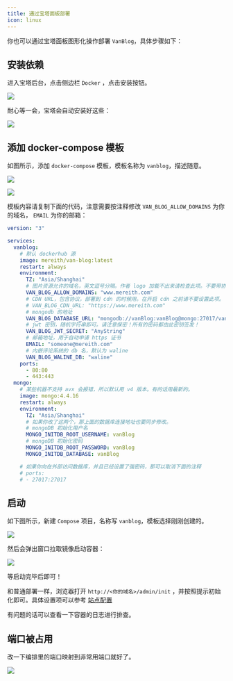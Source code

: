 ```yaml
---
title: 通过宝塔面板部署
icon: linux
---
```


你也可以通过宝塔面板图形化操作部署 `VanBlog`，具体步骤如下：

## 安装依赖

进入宝塔后台，点击侧边栏 `Docker` ，点击安装按钮。

![](https://www.mereith.com/static/img/ea11d7d7f754edf2303c710071ce540b.clipboard-2022-09-02.png)

耐心等一会，宝塔会自动安装好这些：

![](https://www.mereith.com/static/img/e5b15c94a2a0d38c1f9b9b4ca1dcc8dd.clipboard-2022-09-02.png)

## 添加 docker-compose 模板

如图所示，添加 `docker-compose` 模板，模板名称为 `vanblog`，描述随意。

![](https://www.mereith.com/static/img/d4a56888230de79cc31bbeb603578e02.clipboard-2022-09-03.png)

![](https://www.mereith.com/static/img/9a207817805fb0f0a4b65a85edb699b4.clipboard-2022-09-02.png)

模板内容请复制下面的代码，注意需要按注释修改 `VAN_BLOG_ALLOW_DOMAINS` 为你的域名， `EMAIL` 为你的邮箱：

```yaml
version: "3"

services:
  vanblog:
    # 默认 dockerhub 源
    image: mereith/van-blog:latest
    restart: always
    environment:
      TZ: "Asia/Shanghai"
      # 图片资源允许的域名，英文逗号分隔。作者 logo 加载不出来请检查此项。不要带协议！
      VAN_BLOG_ALLOW_DOMAINS: "www.mereith.com"
      # CDN URL，包含协议，部署到 cdn 的时候用。在开启 cdn 之前请不要设置此项。
      # VAN_BLOG_CDN_URL: "https://www.mereith.com"
      # mongodb 的地址
      VAN_BLOG_DATABASE_URL: "mongodb://vanBlog:vanBlog@mongo:27017/vanBlog?authSource=admin"
      # jwt 密钥，随机字符串即可。请注意保密！所有的密码都由此密钥签发！
      VAN_BLOG_JWT_SECRET: "AnyString"
      # 邮箱地址，用于自动申请 https 证书
      EMAIL: "someone@mereith.com"
      # 内嵌评论系统的 db 名，默认为 waline
      VAN_BLOG_WALINE_DB: "waline"
    ports:
      - 80:80
      - 443:443
  mongo:
    # 某些机器不支持 avx 会报错，所以默认用 v4 版本。有的话用最新的。
    image: mongo:4.4.16
    restart: always
    environment:
      TZ: "Asia/Shanghai"
      # 如果你改了这两个，那上面的数据库连接地址也要同步修改。
      # mongoDB 初始化用户名
      MONGO_INITDB_ROOT_USERNAME: vanBlog
      # mongoDB 初始化密码
      MONGO_INITDB_ROOT_PASSWORD: vanBlog
      MONGO_INITDB_DATABASE: vanBlog

    # 如果你向在外部访问数据库，并且已经设置了强密码，那可以取消下面的注释
    # ports:
    # - 27017:27017
```

## 启动

如下图所示，新建 `Compose` 项目，名称写 `vanblog`，模板选择刚刚创建的。

![](https://www.mereith.com/static/img/920dd318b4073cc793c11caa4700d7b9.clipboard-2022-09-02.png)

然后会弹出窗口拉取镜像启动容器：

![](https://www.mereith.com/static/img/193a1acb5f783923ffc83dc67de6fced.clipboard-2022-09-02.png)

等启动完毕后即可！

和普通部署一样，浏览器打开 `http://<你的域名>/admin/init` ，并按照提示初始化即可。具体设置项可以参考 [站点配置](/feature/basic/setting.md)

有问题的话可以查看一下容器的日志进行排查。

## 端口被占用

改一下编排里的端口映射到非常用端口就好了。

![](https://pic.mereith.com/img/47a03229d46e9120ad1e7bf1abf4b504.clipboard-2022-09-14.png)
